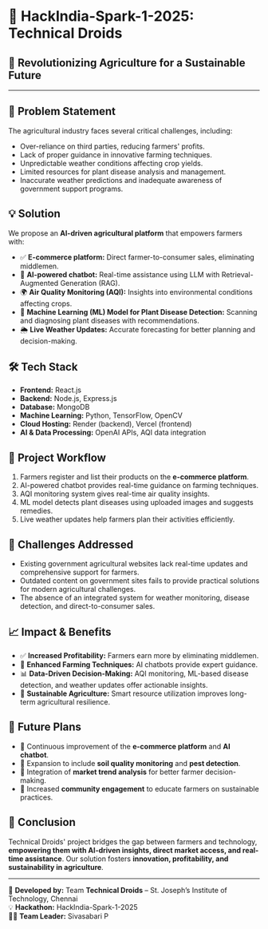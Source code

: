 # 🚜 HackIndia-Spark-1-2025: Technical Droids

## 🌱 Revolutionizing Agriculture for a Sustainable Future


---

## 📌 Problem Statement
The agricultural industry faces several critical challenges, including:
- Over-reliance on third parties, reducing farmers' profits.
- Lack of proper guidance in innovative farming techniques.
- Unpredictable weather conditions affecting crop yields.
- Limited resources for plant disease analysis and management.
- Inaccurate weather predictions and inadequate awareness of government support programs.

## 💡 Solution
We propose an **AI-driven agricultural platform** that empowers farmers with:
- ✅ **E-commerce platform:** Direct farmer-to-consumer sales, eliminating middlemen.
- 🤖 **AI-powered chatbot:** Real-time assistance using LLM with Retrieval-Augmented Generation (RAG).
- 🌍 **Air Quality Monitoring (AQI):** Insights into environmental conditions affecting crops.
- 🏥 **Machine Learning (ML) Model for Plant Disease Detection:** Scanning and diagnosing plant diseases with recommendations.
- 🌦 **Live Weather Updates:** Accurate forecasting for better planning and decision-making.

## 🛠 Tech Stack
- **Frontend:** React.js
- **Backend:** Node.js, Express.js
- **Database:** MongoDB
- **Machine Learning:** Python, TensorFlow, OpenCV
- **Cloud Hosting:** Render (backend), Vercel (frontend)
- **AI & Data Processing:** OpenAI APIs, AQI data integration

## 🔄 Project Workflow
1. Farmers register and list their products on the **e-commerce platform**.
2. AI-powered chatbot provides real-time guidance on farming techniques.
3. AQI monitoring system gives real-time air quality insights.
4. ML model detects plant diseases using uploaded images and suggests remedies.
5. Live weather updates help farmers plan their activities efficiently.

## 🚧 Challenges Addressed
- Existing government agricultural websites lack real-time updates and comprehensive support for farmers.
- Outdated content on government sites fails to provide practical solutions for modern agricultural challenges.
- The absence of an integrated system for weather monitoring, disease detection, and direct-to-consumer sales.

## 📈 Impact & Benefits
- ✅ **Increased Profitability:** Farmers earn more by eliminating middlemen.
- 🤖 **Enhanced Farming Techniques:** AI chatbots provide expert guidance.
- 📊 **Data-Driven Decision-Making:** AQI monitoring, ML-based disease detection, and weather updates offer actionable insights.
- 🌱 **Sustainable Agriculture:** Smart resource utilization improves long-term agricultural resilience.

## 🚀 Future Plans
- 🔹 Continuous improvement of the **e-commerce platform** and **AI chatbot**.
- 🔹 Expansion to include **soil quality monitoring** and **pest detection**.
- 🔹 Integration of **market trend analysis** for better farmer decision-making.
- 🔹 Increased **community engagement** to educate farmers on sustainable practices.

## 🎯 Conclusion
Technical Droids' project bridges the gap between farmers and technology, **empowering them with AI-driven insights, direct market access, and real-time assistance**. Our solution fosters **innovation, profitability, and sustainability in agriculture**.

---

📌 **Developed by:** Team **Technical Droids** – St. Joseph’s Institute of Technology, Chennai  
💡 **Hackathon:** HackIndia-Spark-1-2025  
👨‍💻 **Team Leader:** Sivasabari P  

